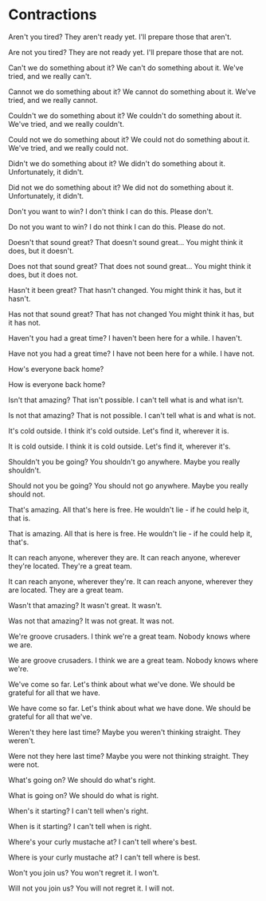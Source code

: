 # Contractions

<!-- are not: aren't -->
  <!-- Should pass -->
  Aren't you tired?
  They aren't ready yet.
  I'll prepare those that aren't.
  <!-- Should fail -->
  Are not you tired?
  They are not ready yet.
  I'll prepare those that are not.
<!-- cannot: can't -->
  <!-- Should pass -->
  Can't we do something about it?
  We can't do something about it.
  We've tried, and we really can't.
  <!-- Should fail -->
  Cannot we do something about it?
  We cannot do something about it.
  We've tried, and we really cannot.
<!-- could not: couldn't -->
  <!-- Should pass -->
  Couldn't we do something about it?
  We couldn't do something about it.
  We've tried, and we really couldn't.
  <!-- Should fail -->
  Could not we do something about it?
  We could not do something about it.
  We've tried, and we really could not.
<!-- did not: didn't -->
  <!-- Should pass -->
  Didn't we do something about it?
  We didn't do something about it.
  Unfortunately, it didn't.
  <!-- Should fail -->
  Did not we do something about it?
  We did not do something about it.
  Unfortunately, it didn't.
<!-- do not: don't -->
  <!-- Should pass -->
  Don't you want to win?
  I don't think I can do this.
  Please don't.
  <!-- Should fail -->
  Do not you want to win?
  I do not think I can do this.
  Please do not.
<!-- does not: doesn't -->
  <!-- Should pass -->
  Doesn't that sound great?
  That doesn't sound great...
  You might think it does, but it doesn't.
  <!-- Should fail -->
  Does not that sound great?
  That does not sound great...
  You might think it does, but it does not.
<!-- has not: hasn't -->
  <!-- Should pass -->
  Hasn't it been great?
  That hasn't changed.
  You might think it has, but it hasn't.
  <!-- Should fail -->
  Has not that sound great?
  That has not changed
  You might think it has, but it has not.
<!-- have not: haven't -->
  <!-- Should pass -->
  Haven't you had a great time?
  I haven't been here for a while.
  I haven't.
  <!-- Should fail -->
  Have not you had a great time?
  I have not been here for a while.
  I have not.
<!-- how is: how's -->
  <!-- Should pass -->
  How's everyone back home?
  <!-- Should fail -->
  How is everyone back home?
<!-- is not: isn't -->
  <!-- Should pass -->
  Isn't that amazing?
  That isn't possible.
  I can't tell what is and what isn't.
  <!-- Should fail -->
  Is not that amazing?
  That is not possible.
  I can't tell what is and what is not.
<!-- it is: it's -->
  <!-- Should pass -->
  It's cold outside.
  I think it's cold outside.
  Let's find it, wherever it is.
  <!-- Should fail -->
  It is cold outside.
  I think it is cold outside.
  Let's find it, wherever it's.
<!-- should not: shouldn't -->
  <!-- Should pass -->
  Shouldn't you be going?
  You shouldn't go anywhere.
  Maybe you really shouldn't.
  <!-- Should fail -->
  Should not you be going?
  You should not go anywhere.
  Maybe you really should not.
<!-- that is: that's -->
  <!-- Should pass -->
  That's amazing.
  All that's here is free.
  He wouldn't lie - if he could help it, that is.
  <!-- Should fail -->
  That is amazing.
  All that is here is free.
  He wouldn't lie - if he could help it, that's.
<!-- they are: they're -->
  <!-- Should pass -->
  It can reach anyone, wherever they are.
  It can reach anyone, wherever they're located.
  They're a great team.
  <!-- Should fail -->
  It can reach anyone, wherever they're.
  It can reach anyone, wherever they are located.
  They are a great team.
<!-- was not: wasn't -->
  <!-- Should pass -->
  Wasn't that amazing?
  It wasn't great.
  It wasn't.
  <!-- Should fail -->
  Was not that amazing?
  It was not great.
  It was not.
<!-- we are: we're -->
  <!-- Should pass -->
  We're groove crusaders.
  I think we're a great team.
  Nobody knows where we are.
  <!-- Should fail -->
  We are groove crusaders.
  I think we are a great team.
  Nobody knows where we're.
<!-- we have: we've -->
  <!-- Should pass -->
  We've come so far.
  Let's think about what we've done.
  We should be grateful for all that we have.
  <!-- Should fail -->
  We have come so far.
  Let's think about what we have done.
  We should be grateful for all that we've.
<!-- were not: weren't -->
  <!-- Should pass -->
  Weren't they here last time?
  Maybe you weren't thinking straight.
  They weren't.
  <!-- Should fail -->
  Were not they here last time?
  Maybe you were not thinking straight.
  They were not.
<!-- what is: what's -->
  <!-- Should pass -->
  What's going on?
  We should do what's right.
  <!-- Should fail -->
  What is going on?
  We should do what is right.
<!-- when is: when's -->
  <!-- Should pass -->
  When's it starting?
  I can't tell when's right.
  <!-- Should fail -->
  When is it starting?
  I can't tell when is right.
<!-- where is: where's -->
  <!-- Should pass -->
  Where's your curly mustache at?
  I can't tell where's best.
  <!-- Should fail -->
  Where is your curly mustache at?
  I can't tell where is best.
<!-- will not: won't -->
  <!-- Should pass -->
  Won't you join us?
  You won't regret it.
  I won't.
  <!-- Should fail -->
  Will not you join us?
  You will not regret it.
  I will not.
